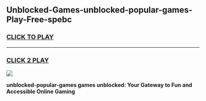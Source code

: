 
## Unblocked-Games-unblocked-popular-games-Play-Free-spebc
<h3>
<a href="https://premium76.site?title=unblocked-popular-games&ref=23A">CLICK TO PLAY</a></h3>
<hr>

<h3>
<a href="https://premium76.site?title=unblocked-popular-games&ref=23A">CLICK 2 PLAY</a>
  
</h3>

<a href="https://premium76.site?title=unblocked-popular-games&ref=23A"><img src="https://clearcache.store/games.png"></a>


**unblocked-popular-games games unblocked: Your Gateway to Fun and Accessible Online Gaming**
